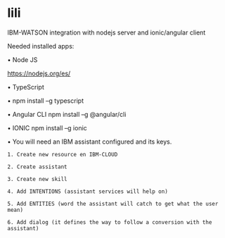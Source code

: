 # lili
IBM-WATSON integration with nodejs server and ionic/angular client 


Needed installed apps:

• Node JS

https://nodejs.org/es/

• TypeScript

• npm install –g typescript

• Angular CLI npm install –g @angular/cli

• IONIC npm install –g ionic

• You will need an IBM assistant configured and its keys.

	1. Create new resource en IBM-CLOUD
	
	2. Create assistant
	  
	3. Create new skill
	  
	4. Add INTENTIONS (assistant services will help on)
	  
	5. Add ENTITIES (word the assistant will catch to get what the user mean)
		  
	6. Add dialog (it defines the way to follow a conversion with the assistant)
